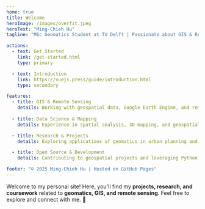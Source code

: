 ```yaml
---
home: true
title: Welcome
heroImage: /images/overfit.jpeg
heroText: "Ming-Chieh Hu"
tagline: "MSc Geomatics Student at TU Delft | Passionate about GIS & Remote Sensing"

actions:
  - text: Get Started
    link: /get-started.html
    type: primary

  - text: Introduction
    link: https://vuejs.press/guide/introduction.html
    type: secondary

features:
  - title: GIS & Remote Sensing
    details: Working with geospatial data, Google Earth Engine, and remote sensing techniques.
    
  - title: Data Science & Mapping
    details: Experience in spatial analysis, 3D mapping, and geospatial visualization.

  - title: Research & Projects
    details: Exploring applications of geomatics in urban planning and environmental monitoring.

  - title: Open Source & Development
    details: Contributing to geospatial projects and leveraging Python, JavaScript, and web technologies.

footer: "© 2025 Ming-Chieh Hu | Hosted on GitHub Pages"
---
```


Welcome to my personal site! Here, you'll find my **projects, research, and coursework** related to **geomatics, GIS, and remote sensing**. Feel free to explore and connect with me. 🚀